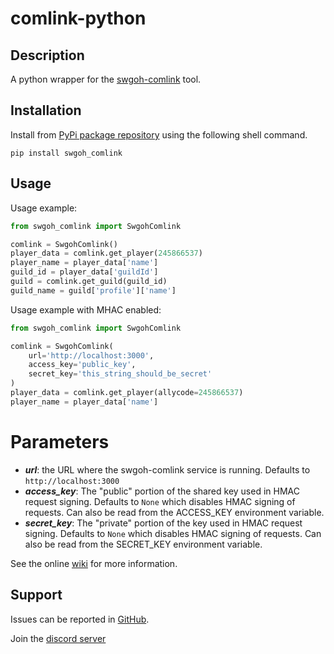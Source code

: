 # comlink-python

## Description

A python wrapper for the [swgoh-comlink](https://github.com/swgoh-utils/swgoh-comlink) tool.

## Installation
Install from [PyPi package repository](https://pypi.org/project/swgoh-comlink/) using the following shell command.

```buildoutcfg
pip install swgoh_comlink
```

## Usage

Usage example:

```python
from swgoh_comlink import SwgohComlink

comlink = SwgohComlink()
player_data = comlink.get_player(245866537)
player_name = player_data['name']
guild_id = player_data['guildId']
guild = comlink.get_guild(guild_id)
guild_name = guild['profile']['name']
```

Usage example with MHAC enabled:

```python
from swgoh_comlink import SwgohComlink

comlink = SwgohComlink(
    url='http://localhost:3000', 
    access_key='public_key', 
    secret_key='this_string_should_be_secret'
)
player_data = comlink.get_player(allycode=245866537)
player_name = player_data['name']
```

# Parameters

- **_url_**: the URL where the swgoh-comlink service is running. Defaults to `http://localhost:3000`
- **_access_key_**: The "public" portion of the shared key used in HMAC request signing. Defaults to `None` which disables HMAC signing of requests. Can also be read from the ACCESS_KEY environment variable.
- **_secret_key_**: The "private" portion of the key used in HMAC request signing. Defaults to `None` which disables HMAC signing of requests. Can also be read from the SECRET_KEY environment variable.

See the online [wiki](https://github.com/swgoh-utils/swgoh-comlink/wiki) for more information.

## Support

Issues can be reported in [GitHub](https://github.com/swgoh-utils/comlink-python/issues).

Join the [discord server](https://discord.gg/6PBfG5MzR3)
